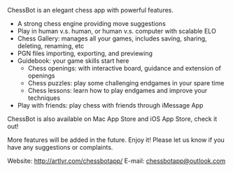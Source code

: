 ChessBot is an elegant chess app with powerful features.

- A strong chess engine providing move suggestions
- Play in human v.s. human, or human v.s. computer with scalable ELO
- Chess Gallery: manages all your games, includes saving, sharing, deleting, renaming, etc
- PGN files importing, exporting, and previewing
- Guidebook: your game skills start here
  - Chess openings: with interactive board, guidance and extension of openings
  - Chess puzzles: play some challenging endgames in your spare time
  - Chess lessons: learn how to play endgames and improve your techniques
- Play with friends: play chess with friends through iMessage App

ChessBot is also available on Mac App Store and iOS App Store, check it out!

More features will be added in the future. Enjoy it!
Please let us know if you have any suggestions or complaints.

Website: http://artlvr.com/chessbotapp/
E-mail: chessbotapp@outlook.com
